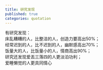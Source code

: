 ```yaml
---
title: 研究发现
published: true
categories: quotation
---
```


有研究发现：  
床乱糟糟的人，比整洁的人，创造力要高出50%；  
经常迟到的人，比不迟到的人，幽默感高出70%；  
饭量大的人，比饭量小的人，情商高出90%；  
研究还发现爱丟三落四的人更淡泊功利；  
爱睡懒觉的人更具同情心
